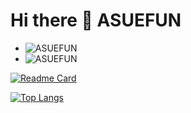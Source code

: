 # Hi there 👋 ASUEFUN

+ ![ASUEFUN](https://komarev.com/ghpvc/?username=ASUEFUN)
+ ![ASUEFUN](https://visitor-badge.glitch.me/badge?page_id=ASUEFUN.profile)

[![Readme Card](https://github-readme-stats.vercel.app/api?username=ASUEFUN&show_icons=true&title_color=ffffff&icon_color=bb2acf&text_color=daf7dc&bg_color=151515)](https://github.com/anuraghazra/github-readme-stats)

[![Top Langs](https://github-readme-stats.vercel.app/api/top-langs/?username=ASUEFUN&layout=compact&exclude_repo=ASUEFUN.github.io&title_color=ffffff&icon_color=bb2acf&text_color=daf7dc&bg_color=151515)](https://github.com/ASUEFUN/github-readme-stats)
